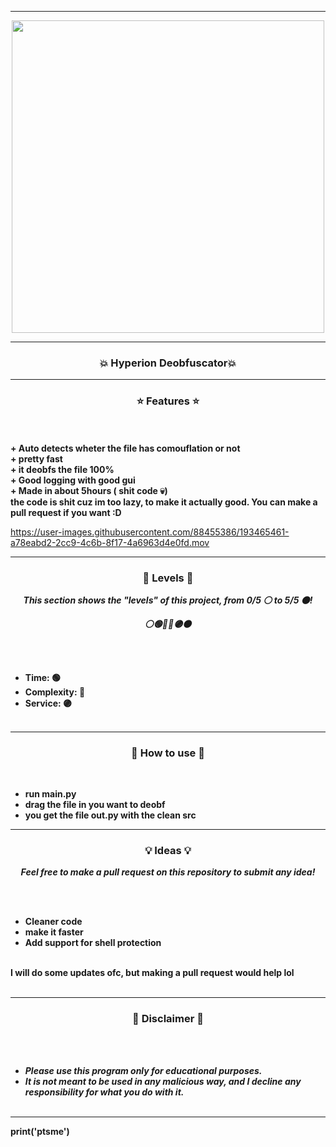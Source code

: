 -----

<p align="center">
<img src="https://repository-images.githubusercontent.com/499265392/cdeb5cae-691b-49c7-9f65-56fc01d54813", width="500", height="500">
</p>

-----

### <p align="center">💥 Hyperion Deobfuscator💥</p>


-----

### <p align="center">⭐ Features ⭐</p>

<br><br>
<strong>+ Auto detects wheter the file has comouflation or not </strong>
<br>
<strong>+ pretty fast</strong>
<br>
<strong>+ it deobfs the file 100%</strong>
<br>
<strong>+ Good logging with good gui </strong>
<br>
<strong>+ Made in about 5hours ( shit code 💀) </strong>
<br>
<strong> the code is shit cuz im too lazy, to make it actually good. You can make a pull request if you want :D</strong>
<br>


https://user-images.githubusercontent.com/88455386/193465461-a78eabd2-2cc9-4c6b-8f17-4a6963d4e0fd.mov


</p>


-----

### <p align="center">🎯 Levels 🎯</p>

<p align="center"><strong><i>This section shows the "levels" of this project, from 0/5 ⚪ to 5/5 ⚫!</i></strong</p>
<p align="center"><strong><i>⚪🟢🔵🔴🟣⚫</i></strong</p>

<br><br>
* Time: 🟢
* Complexity: 🔴
* Service: 🟣
<br><br>
-----

### <p align="center">🔔 How to use 🔔</p>

<br>

* run main.py
* drag the file in you want to deobf
* you get the file out.py with the clean src

-----

### <p align="center">💡 Ideas 💡</p>

<p align="center"><strong><i>Feel free to make a pull request on this repository to submit any idea!</i></strong</p>

<br><br>
* Cleaner code
* make it faster
* Add support for shell protection 
<br>
I will do some updates ofc, but making a pull request would help lol
<br><br>

-----


### <p align="center">📌 Disclaimer 📌</p>

<br><br>
* ***Please use this program only for educational purposes.***
* ***It is not meant to be used in any malicious way, and I decline any responsibility for what you do with it.***
<br><br>

-----
print('ptsme')